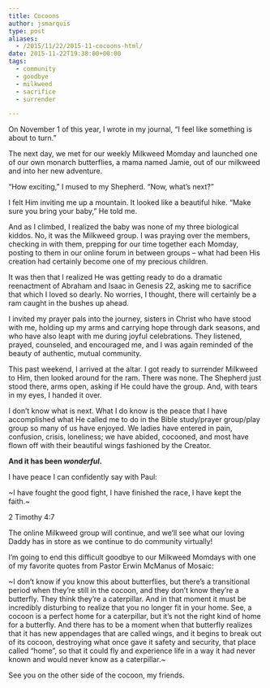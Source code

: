 ```yaml
---
title: Cocoons
author: jsmarquis
type: post
aliases:
  - /2015/11/22/2015-11-cocoons-html/
date: 2015-11-22T19:38:00+00:00
tags:
  - community
  - goodbye
  - milkweed
  - sacrifice
  - surrender

---
```

On November 1 of this year, I wrote in my journal, &#8220;I feel like something is about to turn.&#8221;

The next day, we met for our weekly Milkweed Momday and launched one of our own monarch butterflies, a mama named Jamie, out of our milkweed and into her new adventure.

&#8220;How exciting,&#8221; I mused to my Shepherd. &#8220;Now, what&#8217;s next?&#8221;

I felt Him inviting me up a mountain. It looked like a beautiful hike. &#8220;Make sure you bring your baby,&#8221; He told me.

And as I climbed, I realized the baby was none of my three biological kiddos. No, it was the Milkweed group. I was praying over the members, checking in with them, prepping for our time together each Momday, posting to them in our online forum in between groups &#8211; what had been His creation had certainly become one of my precious children.

It was then that I realized He was getting ready to do a dramatic reenactment of Abraham and Isaac in Genesis 22, asking me to sacrifice that which I loved so dearly. No worries, I thought, there will certainly be a ram caught in the bushes up ahead.

I invited my prayer pals into the journey, sisters in Christ who have stood with me, holding up my arms and carrying hope through dark seasons, and who have also leapt with me during joyful celebrations. They listened, prayed, counseled, and encouraged me, and I was again reminded of the beauty of authentic, mutual community.

This past weekend, I arrived at the altar. I got ready to surrender Milkweed to Him, then looked around for the ram. There was none. The Shepherd just stood there, arms open, asking if He could have the group. And, with tears in my eyes, I handed it over.

I don&#8217;t know what is next. What I do know is the peace that I have accomplished what He called me to do in the Bible study/prayer group/play group so many of us have enjoyed. We ladies have entered in pain, confusion, crisis, loneliness; we have abided, cocooned, and most have flown off with their beautiful wings fashioned by the Creator.

**And it has been _wonderful_.&nbsp;**

I have peace I can confidently say with Paul: 
  
~I have fought the good fight, I have finished the race, I have kept the faith.~
  
<span class="p">2 Timothy 4:7</span>

The online Milkweed group will continue, and we&#8217;ll see what our loving Daddy has in store as we continue to do community virtually!

I&#8217;m going to end this difficult goodbye to our Milkweed Momdays with one of my favorite quotes from Pastor Erwin McManus of Mosaic:

~I don&#8217;t know if you know this about butterflies, but there&#8217;s a transitional period when they&#8217;re still in the cocoon, and they don&#8217;t know they&#8217;re a butterfly. They think they&#8217;re a caterpillar. And in that moment it must be incredibly disturbing to realize that you no longer fit in your home. See, a cocoon is a perfect home for a caterpillar, but it&#8217;s not the right kind of home for a butterfly. And there has to be a moment when that butterfly realizes that it has new appendages that are called wings, and it begins to break out of its cocoon, destroying what once gave it safety and security, that place called &#8220;home&#8221;, so that it could fly and experience life in a way it had never known and would never know as a caterpillar.~

See you on the other side of the cocoon, my friends.
